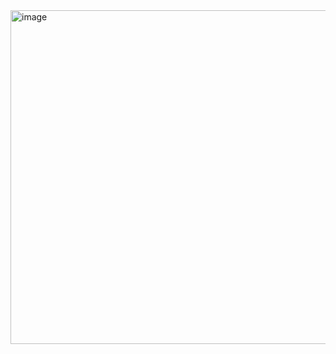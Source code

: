 <img width="644" height="534" alt="image" src="https://github.com/user-attachments/assets/e972160e-944c-4e3e-b04d-ccff8ec72c78" />
